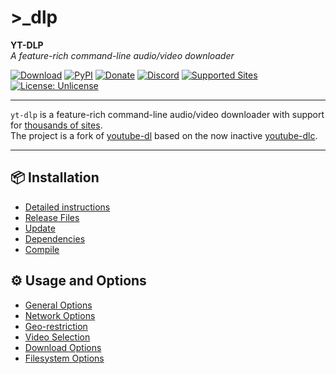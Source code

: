 # >_**dlp**

**YT-DLP**  
*A feature-rich command-line audio/video downloader*

[![Download](https://img.shields.io/badge/DOWNLOAD-v2025.04.30-brightgreen)](#)
[![PyPI](https://img.shields.io/pypi/v/yt-dlp)](https://pypi.org/project/yt-dlp/)
[![Donate](https://img.shields.io/badge/Donate-%E2%9D%A4-red)](#)
[![Discord](https://img.shields.io/badge/Discord-3.2K%20ONLINE-blue)](#)
[![Supported Sites](https://img.shields.io/badge/Supported%20Sites-Click-green)](#)
[![License: Unlicense](https://img.shields.io/badge/license-Unlicense-blue.svg)](#)

---

`yt-dlp` is a feature-rich command-line audio/video downloader with support for [thousands of sites](#).  
The project is a fork of [youtube-dl](https://github.com/ytdl-org/youtube-dl) based on the now inactive [youtube-dlc](https://github.com/blackjack4494/yt-dlc).

---

## 📦 Installation
- [Detailed instructions](#)
- [Release Files](#)
- [Update](#)
- [Dependencies](#)
- [Compile](#)

## ⚙️ Usage and Options
- [General Options](#)
- [Network Options](#)
- [Geo-restriction](#)
- [Video Selection](#)
- [Download Options](#)
- [Filesystem Options](#)

